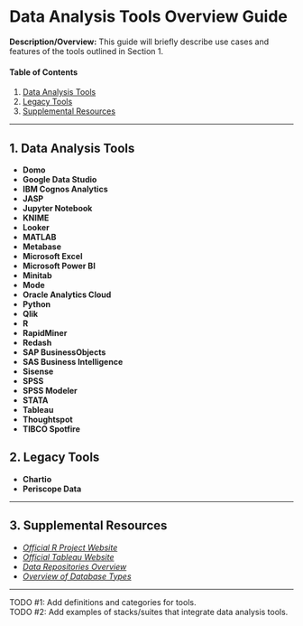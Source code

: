 # Data Analysis Tools Overview Guide
**Description/Overview:** This guide will briefly describe use cases and features of the tools outlined in Section 1.
  
#### Table of Contents
1. [Data Analysis Tools](#tools)
2. [Legacy Tools](#legacy)
3. [Supplemental Resources](#supplemental)
  
<hr />
  
## <a name="tools">1. Data Analysis Tools</a>
  
* **Domo**
* **Google Data Studio**
* **IBM Cognos Analytics**
* **JASP**
* **Jupyter Notebook**
* **KNIME**
* **Looker**
* **MATLAB**
* **Metabase**
* **Microsoft Excel**
* **Microsoft Power BI**
* **Minitab**
* **Mode**
* **Oracle Analytics Cloud**
* **Python**
* **Qlik**
* **R**
* **RapidMiner**
* **Redash**
* **SAP BusinessObjects**
* **SAS Business Intelligence**
* **Sisense**
* **SPSS**
* **SPSS Modeler**
* **STATA**
* **Tableau**
* **Thoughtspot**
* **TIBCO Spotfire**

## <a name="legacy">2. Legacy Tools</a>
  
* **Chartio**
* **Periscope Data**
  
<hr />
  
## <a name="supplemental">3. Supplemental Resources</a>
  
* *[Official R Project Website](https://www.r-project.org/)*
* *[Official Tableau Website](https://www.tableau.com/)*
* *[Data Repositories Overview](https://github.com/chaseofthejungle/data-repositories-overview)*
* *[Overview of Database Types](https://github.com/chaseofthejungle/types-of-databases)*
  
<hr />
  
TODO #1: Add definitions and categories for tools.  
TODO #2: Add examples of stacks/suites that integrate data analysis tools.
